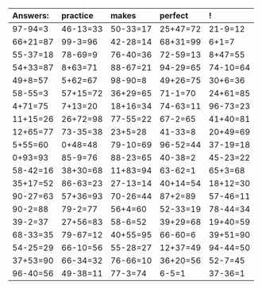 | Answers: | practice | makes | perfect | ! |
| :--- | :--- | :--- | :--- | :--- |
| 97-94=3 | 46-13=33 | 50-33=17 | 25+47=72 | 21-9=12 | 
| 66+21=87 | 99-3=96 | 42-28=14 | 68+31=99 | 6+1=7 | 
| 55-37=18 | 78-69=9 | 76-40=36 | 72-59=13 | 8+47=55 | 
| 54+33=87 | 8+63=71 | 88-67=21 | 94-29=65 | 74-10=64 | 
| 49+8=57 | 5+62=67 | 98-90=8 | 49+26=75 | 30+6=36 | 
| 58-55=3 | 57+15=72 | 36+29=65 | 71-1=70 | 24+61=85 | 
| 4+71=75 | 7+13=20 | 18+16=34 | 74-63=11 | 96-73=23 | 
| 11+15=26 | 26+72=98 | 77-55=22 | 67-2=65 | 41+40=81 | 
| 12+65=77 | 73-35=38 | 23+5=28 | 41-33=8 | 20+49=69 | 
| 5+55=60 | 0+48=48 | 79-10=69 | 96-52=44 | 37-19=18 | 
| 0+93=93 | 85-9=76 | 88-23=65 | 40-38=2 | 45-23=22 | 
| 58-42=16 | 38+30=68 | 11+83=94 | 63-62=1 | 65+3=68 | 
| 35+17=52 | 86-63=23 | 27-13=14 | 40+14=54 | 18+12=30 | 
| 90-27=63 | 57+36=93 | 70-26=44 | 87+2=89 | 57-46=11 | 
| 90-2=88 | 79-2=77 | 56+4=60 | 52-33=19 | 78-44=34 | 
| 39-2=37 | 27+56=83 | 58-6=52 | 39+29=68 | 19+40=59 | 
| 68-33=35 | 79-67=12 | 40+55=95 | 66-60=6 | 39+51=90 | 
| 54-25=29 | 66-10=56 | 55-28=27 | 12+37=49 | 94-44=50 | 
| 37+53=90 | 66-34=32 | 76-66=10 | 36+20=56 | 52-7=45 | 
| 96-40=56 | 49-38=11 | 77-3=74 | 6-5=1 | 37-36=1 | 
